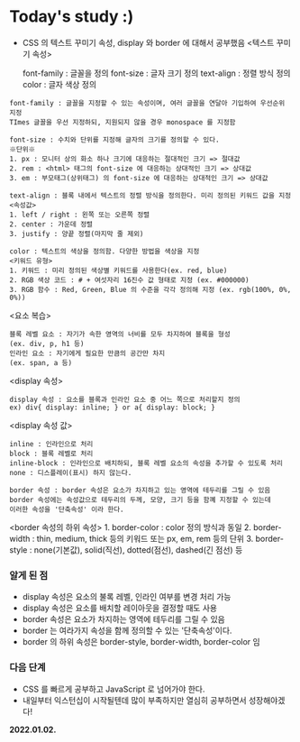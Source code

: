 # Today's study :)
- CSS 의 텍스트 꾸미기 속성, display 와 border 에 대해서 공부했음
<텍스트 꾸미기 속성>

    font-family : 글꼴을 정의
    font-size : 글자 크기 정의
    text-align : 정렬 방식 정의
    color : 글자 색상 정의
    
<font-family>

    font-family : 글꼴을 지정할 수 있는 속성이며, 여러 글꼴을 연달아 기입하여 우선순위 지정
    TImes 글꼴을 우선 지정하되, 지원되지 않을 경우 monospace 를 지정함

<font-size>

    font-size : 수치와 단위를 지정해 글자의 크기를 정의할 수 있다.
    ※단위※
    1. px : 모니터 상의 화소 하나 크기에 대응하는 절대적인 크기 => 절대값
    2. rem : <html> 태그의 font-size 에 대응하는 상대적인 크기 => 상대값
    3. em : 부모태그(상위태그) 의 font-size 에 대응하는 상대적인 크기 => 상대값
    
<text-align>
    
    text-align : 블록 내에서 텍스트의 정렬 방식을 정의한다. 미리 정의된 키워드 값을 지정
    <속성값>
    1. left / right : 왼쪽 또는 오른쪽 정렬
    2. center : 가운데 정렬
    3. justify : 양끝 정렬(마지막 줄 제외)
    
<color>

    color : 텍스트의 색상을 정의함. 다양한 방법을 색상을 지정
    <키워드 유형>
    1. 키워드 : 미리 정의된 색상별 키워드를 사용한다(ex. red, blue)
    2. RGB 색상 코드 : # + 여섯자리 16진수 값 형태로 지정 (ex. #000000)
    3. RGB 함수 : Red, Green, Blue 의 수준을 각각 정의해 지정 (ex. rgb(100%, 0%, 0%))
    
<요소 복습>

    블록 레벨 요소 : 자기가 속한 영역의 너비를 모두 차지하여 블록을 형성
    (ex. div, p, h1 등)
    인라인 요소 : 자기에게 필요한 만큼의 공간만 차지
    (ex. span, a 등)

<display 속성>

    display 속성 : 요소를 블록과 인라인 요소 중 어느 쪽으로 처리할지 정의
    ex) div{ display: inline; } or a{ display: block; }
    
<display 속성 값>

    inline : 인라인으로 처리
    block : 블록 레벨로 처리
    inline-block : 인라인으로 배치하되, 블록 레벨 요소의 속성을 추가할 수 있도록 처리
    none : 디스플레이(표시) 하지 않는다.
    
<bolder>

    border 속성 : border 속성은 요소가 차지하고 있는 영역에 테두리를 그릴 수 있음
    border 속성에는 속성값으로 테두리의 두께, 모양, 크기 등을 함꼐 지정할 수 있는데
    이러한 속성을 '단축속성' 이라 한다.
    
<border 속성의 하위 속성>
    1. border-color : color 정의 방식과 동일
    2. border-width : thin, medium, thick 등의 키워드 또는 px, em, rem 등의 단위
    3. border-style : none(기본값), solid(직선), dotted(점선), dashed(긴 점선) 등
    
    
### 알게 된 점
- display 속성은 요소의 불록 레벨, 인라인 여부를 변경 처리 가능
- display 속성은 요소를 배치할 레이아웃을 결정할 때도 사용
- border 속성은 요소가 차지하는 영역에 테두리를 그릴 수 있음
- border 는 여라가지 속성을 함께 정의할 수 있는 '단축속성'이다.
- border 의 하위 속성은 border-style, border-width, border-color 임

### 다음 단계
- CSS 를 빠르게 공부하고 JavaScript 로 넘어가야 한다.
- 내일부터 익스턴십이 시작될텐데 많이 부족하지만 열심히 공부하면서 성장해야겠다!

**2022.01.02.**
